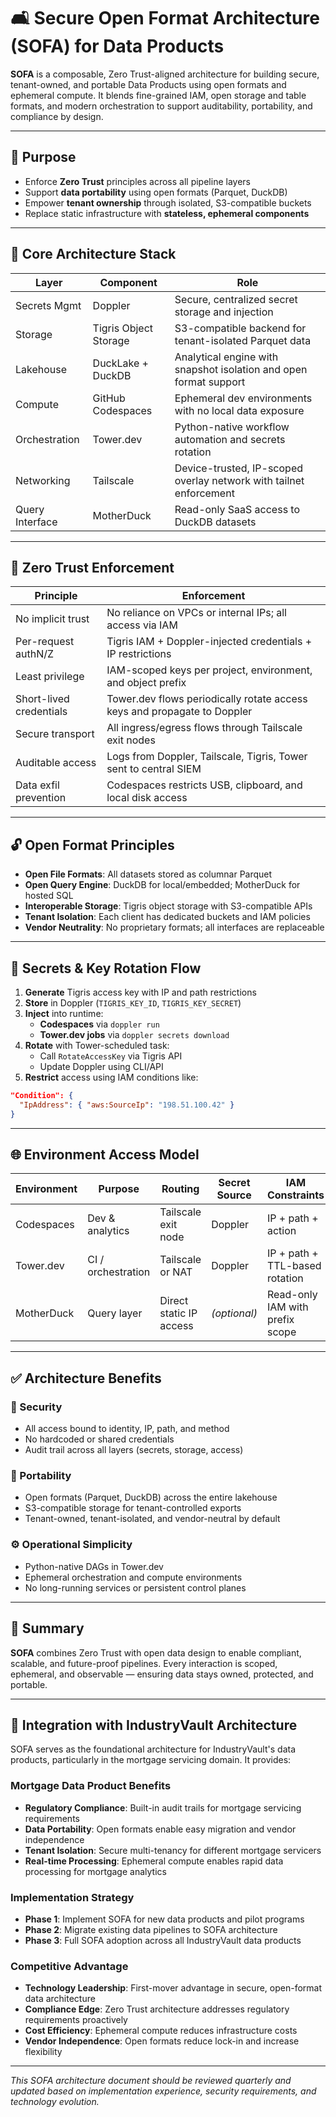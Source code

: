 # 🛋️ Secure Open Format Architecture (SOFA) for Data Products

**SOFA** is a composable, Zero Trust-aligned architecture for building secure, tenant-owned, and portable Data Products using open formats and ephemeral compute. It blends fine-grained IAM, open storage and table formats, and modern orchestration to support auditability, portability, and compliance by design.

---

## 🎯 Purpose

- Enforce **Zero Trust** principles across all pipeline layers  
- Support **data portability** using open formats (Parquet, DuckDB)  
- Empower **tenant ownership** through isolated, S3-compatible buckets  
- Replace static infrastructure with **stateless, ephemeral components**

---

## 🧱 Core Architecture Stack

| **Layer**       | **Component**          | **Role**                                                                 |
|-----------------|------------------------|--------------------------------------------------------------------------|
| Secrets Mgmt    | Doppler                | Secure, centralized secret storage and injection                        |
| Storage         | Tigris Object Storage  | S3-compatible backend for tenant-isolated Parquet data                  |
| Lakehouse       | DuckLake + DuckDB      | Analytical engine with snapshot isolation and open format support       |
| Compute         | GitHub Codespaces      | Ephemeral dev environments with no local data exposure                  |
| Orchestration   | Tower.dev              | Python-native workflow automation and secrets rotation                  |
| Networking      | Tailscale              | Device-trusted, IP-scoped overlay network with tailnet enforcement      |
| Query Interface | MotherDuck             | Read-only SaaS access to DuckDB datasets                                |

---

## 🔐 Zero Trust Enforcement

| **Principle**           | **Enforcement**                                                                 |
|-------------------------|----------------------------------------------------------------------------------|
| No implicit trust       | No reliance on VPCs or internal IPs; all access via IAM                         |
| Per-request authN/Z     | Tigris IAM + Doppler-injected credentials + IP restrictions                     |
| Least privilege         | IAM-scoped keys per project, environment, and object prefix                     |
| Short-lived credentials | Tower.dev flows periodically rotate access keys and propagate to Doppler        |
| Secure transport        | All ingress/egress flows through Tailscale exit nodes                           |
| Auditable access        | Logs from Doppler, Tailscale, Tigris, Tower sent to central SIEM                |
| Data exfil prevention   | Codespaces restricts USB, clipboard, and local disk access                      |

---

## 🔓 Open Format Principles

- **Open File Formats**: All datasets stored as columnar Parquet  
- **Open Query Engine**: DuckDB for local/embedded; MotherDuck for hosted SQL  
- **Interoperable Storage**: Tigris object storage with S3-compatible APIs  
- **Tenant Isolation**: Each client has dedicated buckets and IAM policies  
- **Vendor Neutrality**: No proprietary formats; all interfaces are replaceable  

---

## 🔁 Secrets & Key Rotation Flow

1. **Generate** Tigris access key with IP and path restrictions  
2. **Store** in Doppler (`TIGRIS_KEY_ID`, `TIGRIS_KEY_SECRET`)  
3. **Inject** into runtime:  
   - **Codespaces** via `doppler run`  
   - **Tower.dev jobs** via `doppler secrets download`  
4. **Rotate** with Tower-scheduled task:  
   - Call `RotateAccessKey` via Tigris API  
   - Update Doppler using CLI/API  
5. **Restrict** access using IAM conditions like:  

```json
"Condition": {
  "IpAddress": { "aws:SourceIp": "198.51.100.42" }
}
```

---

## 🌐 Environment Access Model

| **Environment** | **Purpose**        | **Routing**            | **Secret Source** | **IAM Constraints**              |
|-----------------|--------------------|-------------------------|-------------------|----------------------------------|
| Codespaces      | Dev & analytics    | Tailscale exit node     | Doppler           | IP + path + action               |
| Tower.dev       | CI / orchestration | Tailscale or NAT        | Doppler           | IP + path + TTL-based rotation   |
| MotherDuck      | Query layer        | Direct static IP access | *(optional)*      | Read-only IAM with prefix scope  |

---

## ✅ Architecture Benefits

### 🔐 Security
- All access bound to identity, IP, path, and method  
- No hardcoded or shared credentials  
- Audit trail across all layers (secrets, storage, access)  

### 🧳 Portability
- Open formats (Parquet, DuckDB) across the entire lakehouse  
- S3-compatible storage for tenant-controlled exports  
- Tenant-owned, tenant-isolated, and vendor-neutral by default  

### ⚙️ Operational Simplicity
- Python-native DAGs in Tower.dev  
- Ephemeral orchestration and compute environments  
- No long-running services or persistent control planes  

---

## 🧩 Summary

**SOFA** combines Zero Trust with open data design to enable compliant, scalable, and future-proof pipelines. Every interaction is scoped, ephemeral, and observable — ensuring data stays owned, protected, and portable.

---

## 🔗 Integration with IndustryVault Architecture

SOFA serves as the foundational architecture for IndustryVault's data products, particularly in the mortgage servicing domain. It provides:

### Mortgage Data Product Benefits
- **Regulatory Compliance**: Built-in audit trails for mortgage servicing requirements
- **Data Portability**: Open formats enable easy migration and vendor independence
- **Tenant Isolation**: Secure multi-tenancy for different mortgage servicers
- **Real-time Processing**: Ephemeral compute enables rapid data processing for mortgage analytics

### Implementation Strategy
- **Phase 1**: Implement SOFA for new data products and pilot programs
- **Phase 2**: Migrate existing data pipelines to SOFA architecture
- **Phase 3**: Full SOFA adoption across all IndustryVault data products

### Competitive Advantage
- **Technology Leadership**: First-mover advantage in secure, open-format data architecture
- **Compliance Edge**: Zero Trust architecture addresses regulatory requirements proactively
- **Cost Efficiency**: Ephemeral compute reduces infrastructure costs
- **Vendor Independence**: Open formats reduce lock-in and increase flexibility

---

*This SOFA architecture document should be reviewed quarterly and updated based on implementation experience, security requirements, and technology evolution.* 